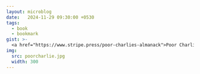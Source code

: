 ```yaml
---
layout: microblog
date:   2024-11-29 09:30:00 +0530
tags:
  - book
  - bookmark
gist: >-
  <a href="https://www.stripe.press/poor-charlies-almanack">Poor Charlie's Alamanack</a><br>The <a href="https://www.stripe.press/poor-charlies-almanack">Stripe Mode</a> of this book is something I have never seen before for a book. The pictures, quotes, sections are well designed and it _makes_ you want to read the book. The book itself is a treasure. Don't miss the recommended reading and the <a href="https://www.stripe.press/poor-charlies-almanack/book">Berkshire Mode</a>.
img:
  src: poorcharlie.jpg
  width: 300
---
```


